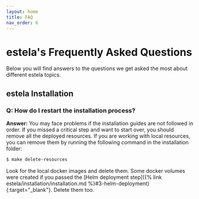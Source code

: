 ```yaml
---
layout: home
title: FAQ
nav_order: 6
---
```


# estela's Frequently Asked Questions  
Below you will find answers to the questions we get asked the most about different estela topics.  

## estela Installation
### Q: How do I restart the installation process?  
**Answer:** You may face problems if the installation guides are not followed in order. If you missed a critical step and
want to start over, you should remove all the deployed resources. If you are working with local resources, you can remove
them by running the following command in the installation folder:
```bash
$ make delete-resources
```
Look for the local docker images and delete them. Some docker volumes were created if you passed the [Helm deployment step]({% link estela/installation/installation.md %}#3-helm-deployment){:target="_blank"}.
Delete them too.
